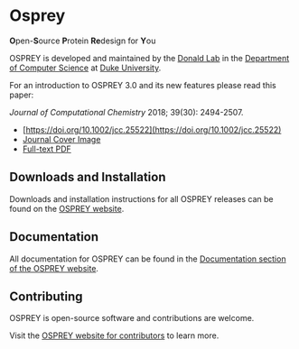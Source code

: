 
# Osprey

**O**pen-**S**ource **P**rotein **Re**design for **Y**ou

OSPREY is developed and maintained by the [Donald Lab][dlab] in the
[Department of Computer Science][dukecs] at [Duke University][duke].

[dlab]: https://www.cs.duke.edu/donaldlab/home.php
[dukecs]: https://www.cs.duke.edu/
[duke]: https://www.duke.edu/

For an introduction to OSPREY 3.0 and its new features please read this paper:

*Journal of Computational Chemistry* 2018; 39(30): 2494-2507.
* [https://doi.org/10.1002/jcc.25522](https://doi.org/10.1002/jcc.25522)
* [Journal Cover Image](http://www.cs.duke.edu/brd/papers/jcc18-osprey3point0/cover-jcc.25043.pdf)
* [Full-text PDF](http://www.cs.duke.edu/brd/papers/jcc18-osprey3point0/jcc18-osprey-donald.pdf)


## Downloads and Installation

Downloads and installation instructions for all OSPREY releases can be found
on the [OSPREY website][osprey].

[osprey]: https://www.cs.duke.edu/donaldlab/software/osprey/docs/


## Documentation

All documentation for OSPREY can be found in the
[Documentation section of the OSPREY website][osprey-docs].

[osprey-docs]: https://www.cs.duke.edu/donaldlab/software/osprey/docs/documentation/


## Contributing

OSPREY is open-source software and contributions are welcome.

Visit the [OSPREY website for contributors][osprey-contributing] to learn more.

[osprey-contributing]: https://www.cs.duke.edu/donaldlab/software/osprey/docs/contributing/
